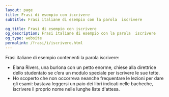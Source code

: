 ```yaml
---
layout: page
title: Frasi di esempio con iscrivere 
subtitle: Frasi italiane di esempio con la parola  iscrivere

og_title: Frasi di esempio con iscrivere 
og_description: Frasi italiane di esempio con la parola  iscrivere
og_type: website
permalink: /frasi/i/iscrivere.html
---
```


Frasi italiane di esempio contenenti la parola iscrivere:


- Elana Rivers, una burlona con un petto enorme, chiese alla direttrice dello studentato se c’era un modulo speciale per iscrivere le sue tette.
- Ho scoperto che non occorreva neanche frequentare le lezioni per dare gli esami: bastava leggersi un paio dei libri indicati nelle bacheche, iscrivere il proprio nome nelle lunghe liste d'attesa.
